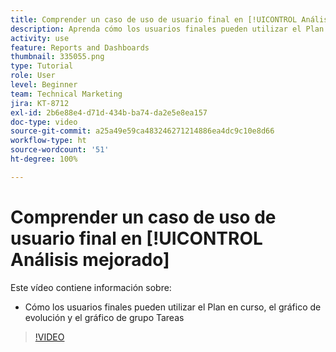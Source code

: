 ```yaml
---
title: Comprender un caso de uso de usuario final en [!UICONTROL Análisis mejorado]
description: Aprenda cómo los usuarios finales pueden utilizar el Plan en curso, el gráfico de evolución y el gráfico de grupo Tareas.
activity: use
feature: Reports and Dashboards
thumbnail: 335055.png
type: Tutorial
role: User
level: Beginner
team: Technical Marketing
jira: KT-8712
exl-id: 2b6e88e4-d71d-434b-ba74-da2e5e8ea157
doc-type: video
source-git-commit: a25a49e59ca483246271214886ea4dc9c10e8d66
workflow-type: ht
source-wordcount: '51'
ht-degree: 100%

---
```


# Comprender un caso de uso de usuario final en [!UICONTROL Análisis mejorado]

Este vídeo contiene información sobre:

* Cómo los usuarios finales pueden utilizar el Plan en curso, el gráfico de evolución y el gráfico de grupo Tareas

>[!VIDEO](https://video.tv.adobe.com/v/335055/?quality=12&learn=on)
